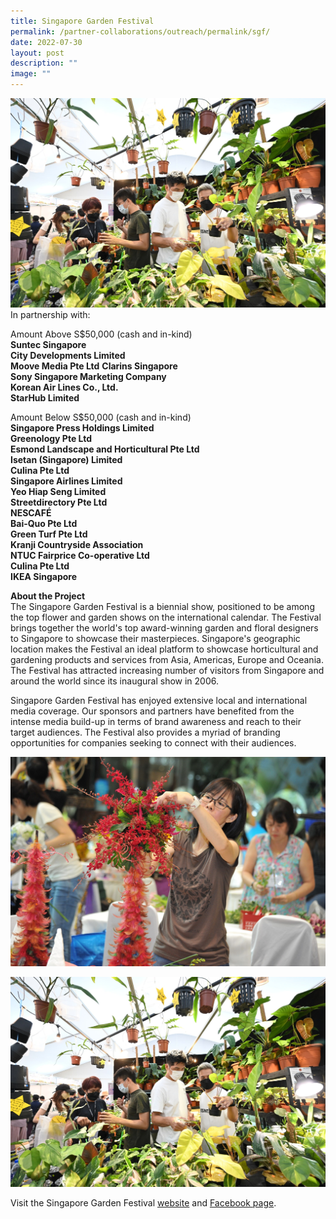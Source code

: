```yaml
---
title: Singapore Garden Festival
permalink: /partner-collaborations/outreach/permalink/sgf/
date: 2022-07-30
layout: post
description: ""
image: ""
---
```

![](/images/Partner%20Collaborations/Outreach/SGF%201.jpeg)In partnership with:


Amount Above S$50,000 (cash and in-kind)  
**Suntec Singapore**  
**City Developments Limited**  
**Moove Media Pte Ltd** 
**Clarins Singapore**  
**Sony Singapore Marketing Company**  
**Korean Air Lines Co., Ltd.**  
**StarHub Limited**

Amount Below S$50,000 (cash and in-kind)  
**Singapore Press Holdings Limited  
Greenology Pte Ltd  
Esmond Landscape and Horticultural Pte Ltd  
Isetan (Singapore) Limited  
Culina Pte Ltd  
Singapore Airlines Limited  
Yeo Hiap Seng Limited  
Streetdirectory Pte Ltd  
NESCAFÉ  
Bai-Quo Pte Ltd  
Green Turf Pte Ltd  
Kranji Countryside Association  
NTUC Fairprice Co-operative Ltd  
Culina Pte Ltd  
IKEA Singapore**  
  
**About the Project**  
The Singapore Garden Festival is a biennial show, positioned to be among the top flower and garden shows on the international calendar. The Festival brings together the world's top award-winning garden and floral designers to Singapore to showcase their masterpieces. Singapore's geographic location makes the Festival an ideal platform to showcase horticultural and gardening products and services from Asia, Americas, Europe and Oceania. The Festival has attracted increasing number of visitors from Singapore and around the world since its inaugural show in 2006.  
  
Singapore Garden Festival has enjoyed extensive local and international media coverage. Our sponsors and partners have benefited from the intense media build-up in terms of brand awareness and reach to their target audiences. The Festival also provides a myriad of branding opportunities for companies seeking to connect with their audiences.  

![](/images/Partner%20Collaborations/Outreach/Singapore%20Garden%20Festival%20image%201%20(16%20December%202006).jpeg)

![](/images/Partner%20Collaborations/Outreach/SGF%201.jpeg)
  
Visit the Singapore Garden Festival [website](https://sgf.nparks.gov.sg/) and [Facebook page](https://www.facebook.com/SGGardenFest).